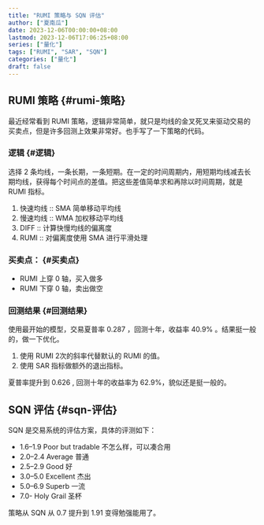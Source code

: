 ```yaml
---
title: "RUMI 策略与 SQN 评估"
author: ["夏南瓜"]
date: 2023-12-06T00:00:00+08:00
lastmod: 2023-12-06T17:06:25+08:00
series: ["量化"]
tags: ["RUMI", "SAR", "SQN"]
categories: ["量化"]
draft: false
---
```


## RUMI 策略 {#rumi-策略}

最近经常看到 RUMI 策略，逻辑非常简单，就只是均线的金叉死叉来驱动交易的买卖点，但是许多回测上效果非常好。也手写了一下策略的代码。


### 逻辑 {#逻辑}

选择 2 条均线，一条长期，一条短期。在一定的时间周期内，用短期均线减去长期均线，获得每个时间点的差值。把这些差值简单求和再除以时间周期，就是 RUMI 指标。

1.  快速均线 :: SMA 简单移动平均线
2.  慢速均线 :: WMA 加权移动平均线
3.  DIFF :: 计算快慢均线的偏离度
4.  RUMI :: 对偏离度使用 SMA 进行平滑处理


### 买卖点： {#买卖点}

-   RUMI 上穿 0 轴，买入做多
-   RUMI 下穿 0 轴，卖出做空


### 回测结果 {#回测结果}

使用最开始的模型，交易夏普率 0.287 ，回测十年，收益率 40.9% 。结果挺一般的，做一下优化。

1.  使用 RUMI 2次的斜率代替默认的 RUMI 的值。
2.  使用 SAR 指标做额外的退出指标。

夏普率提升到 0.626 , 回测十年的收益率为 62.9%，貌似还是挺一般的。


## SQN 评估 {#sqn-评估}

SQN 是交易系统的评估方案，具体的评测如下：

-   1.6–1.9 Poor but tradable 不怎么样，可以凑合用
-   2.0–2.4 Average 普通
-   2.5–2.9 Good 好
-   3.0–5.0 Excellent 杰出
-   5.0–6.9 Superb 一流
-   7.0- Holy Grail 圣杯

策略从 SQN 从 0.7 提升到 1.91 变得勉强能用了。
